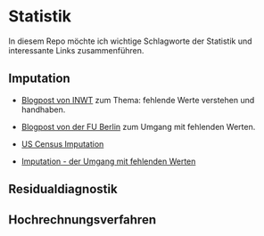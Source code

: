 # Statistik

In diesem Repo möchte ich wichtige Schlagworte der Statistik und interessante Links zusammenführen. 


## Imputation

- [Blogpost von INWT](https://www.inwt-statistics.de/blog-artikel-lesen/fehlende-werte-verstehen-und-handhaben.html) zum Thema: fehlende Werte verstehen und handhaben.

- [Blogpost von der FU Berlin](https://wikis.fu-berlin.de/display/fustat/Vom+Umgang+mit+fehlenden+Werten) zum Umgang mit fehlenden Werten.

- [US Census Imputation](https://www.census.gov/topics/research/stat-research/expertise/missing-data.html)

- [Imputation - der Umgang mit fehlenden Werten](https://www.spektrum.de/news/imputation-der-umgang-mit-fehlenden-werten/1635682)

## Residualdiagnostik

## Hochrechnungsverfahren


